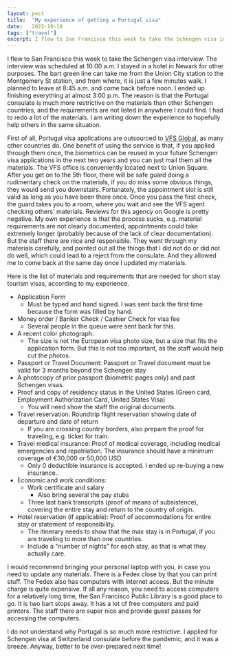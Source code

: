 ```yaml
---
layout: post
title:  "My experience of getting a Portugal visa"
date:   2022-10-18
tags: ["travel"]
excerpt: I flew to San Francisco this week to take the Schengen visa interview. The interview was scheduled at 10:00 a.m. I stayed in a hotel in Newark for other purposes. The bart green line can take me from the Union City station to the Montgomery St station, and from where, it is just a few minutes walk. I planned to leave at 8:45 a.m. and come back before noon. I ended up finishing everything at almost 3:00 p.m. The reason is that the Portugal consulate is much more restrictive on the materials than other Schengen countries, and the requirements are not listed in anywhere I could find. I had to redo a lot of the materials. I am writing down the experience to hopefully help others in the same situation.
---
```


I flew to San Francisco this week to take the Schengen visa interview. The interview was scheduled at 10:00 a.m. I stayed in a hotel in Newark for other purposes. The bart green line can take me from the Union City station to the Montgomery St station, and from where, it is just a few minutes walk. I planned to leave at 8:45 a.m. and come back before noon. I ended up finishing everything at almost 3:00 p.m. The reason is that the Portugal consulate is much more restrictive on the materials than other Schengen countries, and the requirements are not listed in anywhere I could find. I had to redo a lot of the materials. I am writing down the experience to hopefully help others in the same situation.

First of all, Portugal visa applications are outsourced to [VFS Global](https://www.vfsglobal.com), as many other countries do. One benefit of using the service is that, if you applied through them once, the biometrics can be reused in your future Schengen visa applications in the next two years and you can just mail them all the materials. The VFS office is conveniently located next to Union Square. After you get on to the 5th floor, there will be safe guard doing a rudimentary check on the materials, if you do miss some obvious things, they would send you downstairs. Fortunately, the appointment slot is still valid as long as you have been there once. Once you pass the first check, the guard takes you to a room, where you wait and see the VFS agent checking others' materials. Reviews for this agency on Google is pretty negative. My own experience is that the process sucks, e.g. material requirements are not clearly documented, appointments could take extremely longer (probably because of the lack of clear documentation). But the staff there are nice and responsible. They went through my materials carefully, and pointed out all the things that I did not do or did not do well, which could lead to a reject from the consulate. And they allowed me to come back at the same day once I updated my materials.

Here is the list of materials and requirements that are needed for short stay tourism visas, according to my experience.
* Application Form
  * Must be typed and hand signed. I was sent back the first time because the form was filled by hand.
* Money order / Banker Check / Cashier Check for visa fee
  * Several people in the queue were sent back for this.
* A recent color photograph.
  * The size is not the European visa photo size, but a size that fits the application form. But this is not too important, as the staff would help cut the photos.
* Passport or Travel Document: Passport or Travel document must be valid for 3 months beyond the Schengen stay
* A photocopy of prior passport (biometric pages only) and past Schengen visas.
* Proof and copy of residency status in the United States (Green card, Employment Authorization Card, United States Visa)
  * You will need show the staff the original documents.
* Travel reservation: Roundtrip flight reservation showing date of departure and date of return
  * If you are crossing country borders, also prepare the proof for traveling, e.g. ticket for train.
* Travel medical insurance: Proof of medical coverage, including medical emergencies and repatriation. The insurance should have a minimum coverage of €30,000 or 50,000 USD
  * Only 0 deductible insurance is accepted. I ended up re-buying a new insurance..
* Economic and work conditions:
  * Work certificate and salary
    * Also bring several the pay stubs
  * Three last bank transcripts (proof of means of subsistence), covering the entire stay and return to the country of origin.
* Hotel reservation (if applicable): Proof of accommodations for entire stay or statement of responsibility.
  * The itinerary needs to show that the max stay is in Portugal, if you are traveling to more than one countries.
  * Include a "number of nights" for each stay, as that is what they actually care.

I would recommend bringing your personal laptop with you, in case you need to update any materials. There is a Fedex close by that you can print stuff. The Fedex also has computers with Internet access. But the minute charge is quite expensive. If all any reason, you need to access computers for a relatively long time, the San Francisco Public Library is a good place to go. It is two bart stops away. It has a lot of free computers and paid printers. The staff there are super nice and provide guest passes for accessing the computers.

I do not understand why Portugal is so much more restrictive. I applied for Schengen visa at Switzerland consulate before the pandemic, and it was a breeze. Anyway, better to be over-prepared next time!
